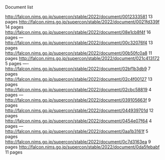 Document list 

http://falcon.nims.go.jp/supercon/stable/2022/document/0012333581  13 pages
http://falcon.nims.go.jp/supercon/stable/2022/document/0021fd339f  14 pages
http://falcon.nims.go.jp/supercon/stable/2022/document/08e1cb8f4f  16 pages
— 
http://falcon.nims.go.jp/supercon/stable/2022/document/00c32076f4 13 pages
http://falcon.nims.go.jp/supercon/stable/2022/document/00b50fc0a8 11 pages 
http://falcon.nims.go.jp/supercon/stable/2022/document/021c413172 5 pages 
—- 
http://falcon.nims.go.jp/supercon/stable/2022/document/02bf1b3db9 7 pages
http://falcon.nims.go.jp/supercon/stable/2022/document/02c4f00127 13 pages
http://falcon.nims.go.jp/supercon/stable/2022/document/02cbc58819 4 pages 
— 
http://falcon.nims.go.jp/supercon/stable/2022/document/039105663f 9 pages
http://falcon.nims.go.jp/supercon/stable/2022/document/044939701d 12 pages
http://falcon.nims.go.jp/supercon/stable/2022/document/0454e07f64 4 pages
— 
http://falcon.nims.go.jp/supercon/stable/2022/document/0aa1b3161f 5 pages
http://falcon.nims.go.jp/supercon/stable/2022/document/0c7d3163ea 9 pages
http://falcon.nims.go.jp/supercon/stable/2022/document/0da5febabf 11 pages 